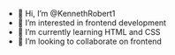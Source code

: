 - 👋 Hi, I’m @KennethRobert1
- 👀 I’m interested in frontend development 
- 🌱 I’m currently learning HTML and CSS 
- 💞️ I’m looking to collaborate on frontend 

<!---
KennethRobert1/KennethRobert1 is a ✨ special ✨ repository because its `README.md` (this file) appears on your GitHub profile.
You can click the Preview link to take a look at your changes.
--->
